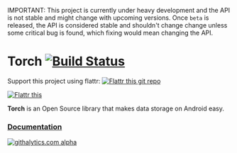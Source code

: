 IMPORTANT: This project is currently under heavy development and the API is not stable and might change
with upcoming versions. Once `beta` is released, the API is considered stable and shouldn't change change unless some
critical bug is found, which fixing would mean changing the API.

# Torch [![Build Status](https://travis-ci.org/brightify/torch.png?branch=develop)](https://travis-ci.org/brightify/torch)

Support this project using flattr: [![Flattr this git repo](http://api.flattr.com/button/flattr-badge-large.png)](https://flattr.com/submit/auto?user_id=TadeasKriz&url=http://github.com/brightify/torch&title=Torch&language=&tags=github&category=software)

<a href="https://flattr.com/submit/auto?user_id=TadeasKriz&url=https%3A%2F%2Fgithub.com%2Fbrightify%2Ftorch" target="_blank"><img src="//api.flattr.com/button/flattr-badge-large.png" alt="Flattr this" title="Flattr this" border="0"></a>

**Torch** is an Open Source library that makes data storage on Android easy.

### [**Documentation**](https://github.com/brightify/torch/wiki/Home)

[![githalytics.com alpha](https://cruel-carlota.gopagoda.com/059a85814c820bbe1e5a6c2a577a23a1 "githalytics.com")](http://githalytics.com/brightify/torch)
